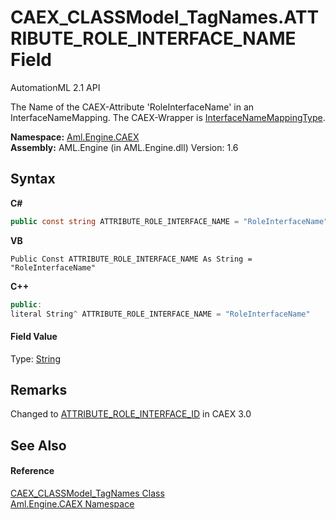 # CAEX_CLASSModel_TagNames.ATTRIBUTE_ROLE_INTERFACE_NAME Field
AutomationML 2.1 API 

The Name of the CAEX-Attribute 'RoleInterfaceName' in an InterfaceNameMapping. The CAEX-Wrapper is <a href="T_Aml_Engine_CAEX_InterfaceNameMappingType">InterfaceNameMappingType</a>.

**Namespace:**&nbsp;<a href="N_Aml_Engine_CAEX">Aml.Engine.CAEX</a><br />**Assembly:**&nbsp;AML.Engine (in AML.Engine.dll) Version: 1.6

## Syntax

**C#**<br />
``` C#
public const string ATTRIBUTE_ROLE_INTERFACE_NAME = "RoleInterfaceName"
```

**VB**<br />
``` VB
Public Const ATTRIBUTE_ROLE_INTERFACE_NAME As String = "RoleInterfaceName"
```

**C++**<br />
``` C++
public:
literal String^ ATTRIBUTE_ROLE_INTERFACE_NAME = "RoleInterfaceName"
```


#### Field Value
Type: <a href="https://docs.microsoft.com/dotnet/api/system.string" target="_parent" rel="noopener noreferrer">String</a>

## Remarks
Changed to <a href="F_Aml_Engine_CAEX_CAEX_CLASSModel_TagNames_ATTRIBUTE_ROLE_INTERFACE_ID">ATTRIBUTE_ROLE_INTERFACE_ID</a> in CAEX 3.0

## See Also


#### Reference
<a href="T_Aml_Engine_CAEX_CAEX_CLASSModel_TagNames">CAEX_CLASSModel_TagNames Class</a><br /><a href="N_Aml_Engine_CAEX">Aml.Engine.CAEX Namespace</a><br />